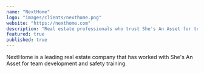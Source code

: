 ```yaml
---
name: "NextHome"
logo: "images/clients/nexthome.png"
website: "https://nexthome.com"
description: "Real estate professionals who trust She's An Asset for team training"
featured: true
published: true
---
```


NextHome is a leading real estate company that has worked with She's An Asset for team development and safety training.


